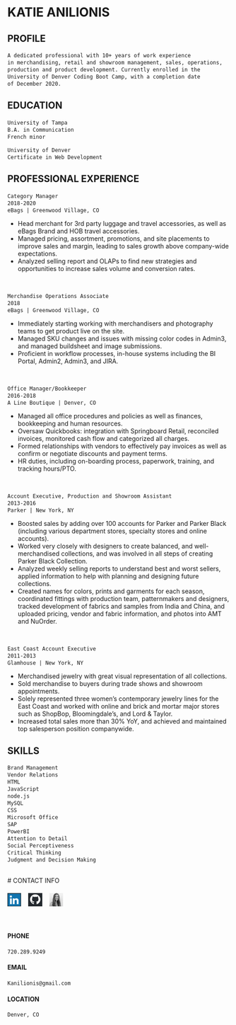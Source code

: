 # KATIE	ANILIONIS

## PROFILE

```
A dedicated professional with 10+ years of work experience 
in merchandising, retail and showroom management, sales, operations, 
production and product development. Currently enrolled in the 
University of Denver Coding Boot Camp, with a completion date 
of December 2020.
```

## EDUCATION
```
University of Tampa
B.A. in	Communication
French minor
```
```
University of Denver
Certificate	in Web Development
```

## PROFESSIONAL	EXPERIENCE

```
Category Manager
2018-2020
eBags | Greenwood Village, CO
```

- Head merchant for 3rd party luggage and travel accessories, as well as eBags Brand and HOB travel accessories.
- Managed pricing, assortment, promotions, and site placements to improve sales and margin, leading to sales growth above company-wide expectations.
- Analyzed selling report and OLAPs to find new strategies and opportunities to increase sales volume and conversion rates.

<br>

```
Merchandise Operations Associate
2018
eBags | Greenwood Village, CO
```
- Immediately starting working with merchandisers and photography teams to get product live on the site.
- Managed SKU changes and issues with missing color codes in Admin3, and managed buildsheet and image submissions.
- Proficient in workflow processes, in-house systems including the BI Portal, Admin2, Admin3, and JIRA.

<br>

```
Office Manager/Bookkeeper
2016-2018
A Line Boutique | Denver, CO
```
- Managed all office procedures and policies as well as finances, bookkeeping and human resources.
- Oversaw Quickbooks: integration with Springboard Retail, reconciled invoices, monitored cash flow and categorized all charges.
- Formed relationships with vendors to effectively pay invoices as well as confirm or negotiate discounts and payment terms.
- HR duties, including on-boarding process, paperwork, training, and tracking hours/PTO.

<br>

```
Account Executive, Production and Showroom Assistant 
2013-2016
Parker | New York, NY
```

- Boosted sales by adding over 100 accounts for Parker and Parker Black (including various department stores, specialty stores and online accounts).
- Worked very closely with designers to create balanced, and well-merchandised collections, and was involved in all steps of creating Parker Black Collection.
- Analyzed weekly selling reports to understand best and worst sellers, applied information to help with planning and designing future collections.
- Created names for colors, prints and garments for each season, coordinated fittings with production team, patternmakers and designers, tracked development of fabrics and samples from India and China, and uploaded pricing, vendor and fabric information, and photos into AMT and NuOrder.

<br>

```
East Coast Account Executive
2011-2013
Glamhouse | New York, NY
```
- Merchandised jewelry with great visual representation of all collections.
- Sold merchandise to buyers during trade shows and showroom appointments.
- Solely represented three women’s contemporary jewelry lines for the East Coast and worked with online and brick and mortar major stores such as ShopBop,
    Bloomingdale’s, and Lord & Taylor.
- Increased total sales more than 30% YoY, and achieved and maintained top
    salesperson position companywide.

## SKILLS
```
Brand Management
Vendor Relations
HTML
JavaScript
node.js
MySQL
CSS
Microsoft Office
SAP
PowerBI
Attention to Detail
Social Perceptiveness
Critical Thinking
Judgment and Decision Making
```
<br>
# CONTACT INFO
<br>

#### [<img src="linkedin.png" height="30px" alt="find me on LinkedIn">](https://www.linkedin.com/in/katie-anilionis-4720258a/ "LinkedIn") &nbsp; &nbsp; [<img src="github.png" height="30px">](https://www.github.com/kanilionis "GitHub") &nbsp; &nbsp; [<img src="selfie.png" height="30px">](https://kanilionis.github.io/PortfolioSite/ "portfolio site")

<br>

#### PHONE
```
720.289.9249
```
#### EMAIL
```
Kanilionis@gmail.com
```
#### LOCATION
```
Denver,	CO
```





